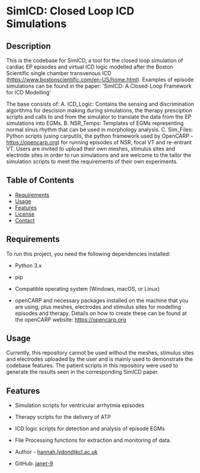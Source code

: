 
# SimICD: Closed Loop ICD Simulations

## Description

This is the codebase for SimICD, a tool for the closed loop simulation of cardiac EP episodes and virtual ICD logic modelled after the Boston Scientific single chamber transvenous ICD (https://www.bostonscientific.com/en-US/home.html). Examples of episode simulations can be found in the paper: 'SimICD: A Closed-Loop Framework for ICD Modelling'

The base consists of:
A. ICD_Logic: Contains the sensing and discrimination algorithms for descision making during simulations, the therapy presciption scripts and calls to and from the simulator to translate the data from the EP simulations into EGMs. 
B. NSR_Temps: Templates of EGMs representing normal sinus rhythm that can be used in morphology analysis. 
C. Sim_Files: Python scripts (using carputils, the python framework used by OpenCARP - https://opencarp.org) for running episodes of NSR, focal VT and re-entrant VT. Users are invited to upload their own meshes, stimulus sites and electrode sites in order to run simulations and are welcome to the tailor the simulation scripts to meet the requirements of their own experiments. 


## Table of Contents

- [Requirements](#requirements)
- [Usage](#usage)
- [Features](#features)
- [License](#license)
- [Contact](#contact)

## Requirements

To run this project, you need the following dependencies installed:

- Python 3.x
- pip
- Compatible operating system (Windows, macOS, or Linux)

- openCARP and necessary packages installed on the machine that you are using, plus meshes, electrodes and stimulus sites for modelling episodes and therapy. Details on how to create these can be found at the openCARP website: https://opencarp.org  

## Usage
 Currently, this repository cannot be used without the meshes, stimulus sites and electrodes uploaded by the user and is mainly used to demonstrate the codebase features. The patient scripts in this repository were used to generate the results seen in the corresponding SimICD paper. 

<!-- This is a commented out line in the README 
To run the virtual ICD scripts:
```sh
python run_icd.py
```

To execute therapy scripts:
```sh
python run_therapy.py 
```
-->

## Features

- Simulation scripts for ventricular arrhytmia episodes
- Therapy scripts for the delivery of ATP
- ICD logic scripts for detection and analysis of episode EGMs 
- File Processing functions for extraction and monitoring of data. 


- Author - [hannah.lydon@kcl.ac.uk](mailto:hannah.lydon@kcl.ac.uk)
- GitHub: [janet-9](https://github.com/janet-9)